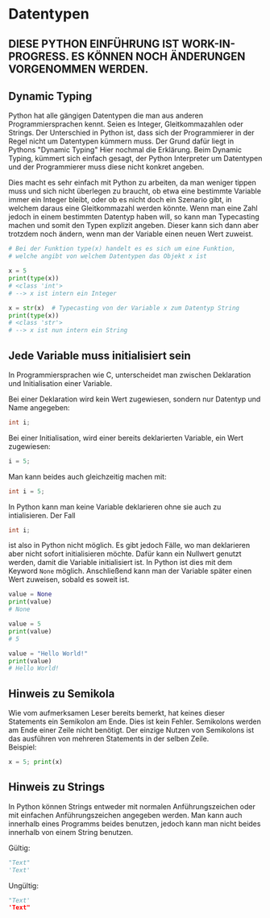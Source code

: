 # Datentypen

## **DIESE PYTHON EINFÜHRUNG IST WORK-IN-PROGRESS. ES KÖNNEN NOCH ÄNDERUNGEN VORGENOMMEN WERDEN.**


## Dynamic Typing

Python hat alle gängigen Datentypen die man aus anderen Programmiersprachen kennt. Seien es Integer, Gleitkommazahlen oder Strings.
Der Unterschied in Python ist, dass sich der Programmierer in der Regel nicht um Datentypen kümmern muss.
Der Grund dafür liegt in Pythons "Dynamic Typing"
Hier nochmal die Erklärung.
Beim Dynamic Typing, kümmert sich einfach gesagt, der Python Interpreter um Datentypen und der Programmierer muss diese nicht konkret angeben.

Dies macht es sehr einfach mit Python zu arbeiten, da man weniger tippen muss und sich nicht überlegen zu braucht, ob etwa eine bestimmte Variable immer ein Integer bleibt, oder ob es nicht doch ein Szenario gibt, in welchem daraus eine Gleitkommazahl werden könnte.
Wenn man eine Zahl jedoch in einem bestimmten Datentyp haben will, so kann man Typecasting machen und somit den Typen explizit angeben. Dieser kann sich dann aber trotzdem noch ändern, wenn man der Variable einen neuen Wert zuweist.

```Python
# Bei der Funktion type(x) handelt es es sich um eine Funktion, 
# welche angibt von welchem Datentypen das Objekt x ist 

x = 5
print(type(x))
# <class 'int'>
# --> x ist intern ein Integer

x = str(x)  # Typecasting von der Variable x zum Datentyp String
print(type(x))
# <class 'str'>
# --> x ist nun intern ein String
```

## Jede Variable muss initialisiert sein

In Programmiersprachen wie C, unterscheidet man zwischen Deklaration und Initialisation einer Variable.

Bei einer Deklaration wird kein Wert zugewiesen, sondern nur Datentyp und Name angegeben:
```C
int i;
```
Bei einer Initialisation, wird einer bereits deklarierten Variable, ein Wert zugewiesen:
```C
i = 5;
```
Man kann beides auch gleichzeitig machen mit:
```C
int i = 5;
```
In Python kann man keine Variable deklarieren ohne sie auch zu intialisieren.
Der Fall 
```C
int i;
```
ist also in Python nicht möglich.
Es gibt jedoch Fälle, wo man deklarieren aber nicht sofort initialisieren möchte.
Dafür kann ein Nullwert genutzt werden, damit die Variable initialisiert ist. In Python ist dies mit dem Keyword <code>None</code> möglich. 
Anschließend kann man der Variable später einen Wert zuweisen, sobald es soweit ist.
```Python
value = None
print(value)
# None

value = 5
print(value)
# 5

value = "Hello World!"
print(value)
# Hello World!
```

## Hinweis zu Semikola

Wie vom aufmerksamen Leser bereits bemerkt, hat keines dieser Statements ein Semikolon am Ende. Dies ist kein Fehler.
Semikolons werden am Ende einer Zeile nicht benötigt.
Der einzige Nutzen von Semikolons ist das ausführen von mehreren Statements in der selben Zeile.\
Beispiel:

```Python
x = 5; print(x)
```

## Hinweis zu Strings

In Python können Strings entweder mit normalen Anführungszeichen oder mit einfachen Anführungszeichen angegeben werden.
Man kann auch innerhalb eines Programms beides benutzen, jedoch kann man nicht beides innerhalb von einem String benutzen.

Gültig:
```Python
"Text"
'Text'
```

Ungültig:
```Python
"Text'
'Text"
```